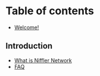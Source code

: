 # Table of contents

* [Welcome!](README.md)

## Introduction

* [What is Niffler Network](introduction/what-is-niffler-network.md)
* [FAQ](introduction/faq.md)
